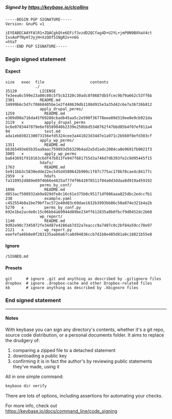 ##### Signed by https://keybase.io/clcollins
```
-----BEGIN PGP SIGNATURE-----
Version: GnuPG v1

iEYEABECAAYFAlR1+ZQACgkQte6EFif3vzdD2QCfag4D+U2YL+jmP0N9BXhaV4ct
IxsAoPTNyH7JyjH+XzQOf5INgR2v+n6G
=hVaT
-----END PGP SIGNATURE-----

```

<!-- END SIGNATURES -->

### Begin signed statement 

#### Expect

```
size   exec  file                    contents                                                        
             ./                                                                                      
35120          LICENSE               fe3eea6c599e23a00c08c5f5cb2320c30adc8f8687db5fcec9b79a662c53ff6b
2301           README.md             34999b6c5d7cf0868405be1e2f448639db1108d915e3a35d42c6e7a36726b812
               apply_drupal_perms/                                                                   
1259             README.md           e309d90a716da45f69288cbadb45aa5c2e590f36778eee09d319ee0e9cb921da
3119   x         apply_drupal_perms  bc6e0783447879e6ef8589040b2339e250bbd5348762f47bbd85b4f07ef011a4
94               test.md             ada1eb0302130073156efd5324cee3a441023d34d7e1a971c2b560f8efd303cf
               apply_wp_perms/                                                                       
1351             README.md           bb365493e65b35aa9aac759893d56329b4ad2a5d1adc2084ca8e9691fb0021f3
3005   x         apply_wp_perms      ba643691f910163c6df47b813fe947f681755d3a746d7d6393fe2c9d95445f15
               hdafs/                                                                                
1763             README.md           5e911bb3c5830edde22ec545d4580642b909c1f87c775ac170b78cae4c84177c
2959   x         hdafs               fa310952d889e09f4666e4825af774f9642078511f04a0d3ddaa8d919a459192
               perms_by_conf/                                                                        
1096             README.md           d853acf508932ab9a929dfe8c16c61e375b0c95171df086aaa825dbc2edccfb1
238              example.yaml        c452554b0a1be79bf7ac572e40d03c69dae1632b3993bb86c50a074e321b4a2b
5270   x         perms_by_conf.py    692e1be2acde0c15c06bb4a69944d89be234ff612835a0b0fbcf9d0452dc2b60
               wp_report/                                                                            
1140             README.md           9d92e90c7345072fe34d87e4286ab7d32a7eaccc9a7407c0c2bf84a59cc70e97
2121   x         wp_report.py        eeefefa46b8e0f283135aab6a67ca8d94836ccb7d1b8e485d81a0c18821b55e8
```

#### Ignore

```
/SIGNED.md
```

#### Presets

```
git      # ignore .git and anything as described by .gitignore files
dropbox  # ignore .dropbox-cache and other Dropbox-related files    
kb       # ignore anything as described by .kbignore files          
```

<!-- summarize version = 0.0.9 -->

### End signed statement

<hr>

#### Notes

With keybase you can sign any directory's contents, whether it's a git repo,
source code distribution, or a personal documents folder. It aims to replace the drudgery of:

  1. comparing a zipped file to a detached statement
  2. downloading a public key
  3. confirming it is in fact the author's by reviewing public statements they've made, using it

All in one simple command:

```bash
keybase dir verify
```

There are lots of options, including assertions for automating your checks.

For more info, check out https://keybase.io/docs/command_line/code_signing